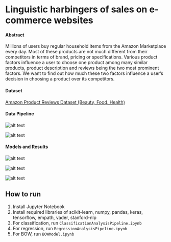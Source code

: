 # Linguistic harbingers of sales on e-commerce websites

#### Abstract
Millions of users buy regular household items from the Amazon Marketplace every day. Most of these products are not much different from their competitors in terms of brand, pricing or specifications. Various product factors influence a user to choose one product among many similar products, product description and reviews being the two most prominent factors. We want to find out how much these two factors influence a user’s decision in choosing a product over its competitors.


#### Dataset 

[ Amazon Product Reviews Dataset (Beauty, Food, Health) ](http://jmcauley.ucsd.edu/data/amazon/) 


#### Data Pipeline
![alt text](https://github.com/pratikone/amazon_yolo/blob/master/images/data_regression.jpg "Data pipeline  Regression")

![alt text](https://github.com/pratikone/amazon_yolo/blob/master/images/data_classification.jpg "Data pipeline  Classification")

#### Models and Results   

![alt text](https://github.com/pratikone/amazon_yolo/blob/master/images/model_classification.jpg "Data pipeline  Regression")

![alt text](https://github.com/pratikone/amazon_yolo/blob/master/images/ROC.jpg "ROC")

![alt text](https://github.com/pratikone/amazon_yolo/blob/master/images/words.jpg "ROC")


## How to run

1. Install Jupyter Notebook
2. Install required libraries of scikit-learn, numpy, pandas, keras, tensorflow, empath, vader, stanford-nlp
3. For classification, run `ClassificationAnalysisPipeline.ipynb`
4. For regression, run `RegressionAnalysisPipeline.ipynb`
5. For BOW, run `BOWModel.ipynb`